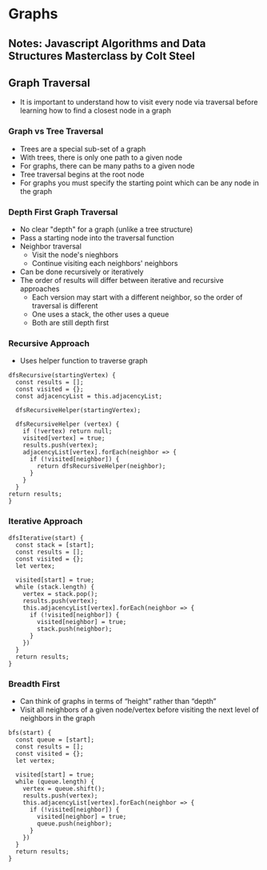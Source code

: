 # Graphs

## Notes: Javascript Algorithms and Data Structures Masterclass by Colt Steel

## Graph Traversal

- It is important to understand how to visit every node via traversal before learning how to find a closest node in a graph

### Graph vs Tree Traversal

- Trees are a special sub-set of a graph
- With trees, there is only one path to a given node
- For graphs, there can be many paths to a given node
- Tree traversal begins at the root node
- For graphs you must specify the starting point which can be any node in the graph

### Depth First Graph Traversal

- No clear "depth" for a graph (unlike a tree structure)
- Pass a starting node into the traversal function
- Neighbor traversal
  - Visit the node's nieghbors
  - Continue visiting each neighbors' neighbors
- Can be done recursively or iteratively
- The order of results will differ between iterative and recursive approaches
  - Each version may start with a different neighbor, so the order of traversal is different
  - One uses a stack, the other uses a queue
  - Both are still depth first

### Recursive Approach

- Uses helper function to traverse graph

```JS
dfsRecursive(startingVertex) {
  const results = [];
  const visited = {};
  const adjacencyList = this.adjacencyList;

  dfsRecursiveHelper(startingVertex);

  dfsRecursiveHelper (vertex) {
    if (!vertex) return null;
    visited[vertex] = true;
    results.push(vertex);
    adjacencyList[vertex].forEach(neighbor => {
      if (!visited[neighbor]) {
        return dfsRecursiveHelper(neighbor);
      }
    }
  }
return results;
}
```

### Iterative Approach

```JS
dfsIterative(start) {
  const stack = [start];
  const results = [];
  const visited = {};
  let vertex;

  visited[start] = true;
  while (stack.length) {
    vertex = stack.pop();
    results.push(vertex);
    this.adjacencyList[vertex].forEach(neighbor => {
      if (!visited[neighbor]) {
        visited[neighbor] = true;
        stack.push(neighbor);
      }
    })
  }
  return results;
}
```

### Breadth First

- Can think of graphs in terms of “height” rather than “depth”
- Visit all neighbors of a given node/vertex before visiting the next level of neighbors in the graph

```JS
bfs(start) {
  const queue = [start];
  const results = [];
  const visited = {};
  let vertex;

  visited[start] = true;
  while (queue.length) {
    vertex = queue.shift();
    results.push(vertex);
    this.adjacencyList[vertex].forEach(neighbor => {
      if (!visited[neighbor]) {
        visited[neighbor] = true;
        queue.push(neighbor);
      }
    })
  }
  return results;
}
```
